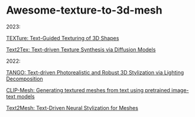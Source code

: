 # Awesome-texture-to-3d-mesh

2023:

[TEXTure: Text-Guided Texturing of 3D Shapes](https://arxiv.org/abs/2302.01721)

[Text2Tex: Text-driven Texture Synthesis via Diffusion Models](https://arxiv.org/abs/2303.11396)

2022:

[TANGO: Text-driven Photorealistic and Robust 3D Stylization via Lighting Decomposition](https://arxiv.org/abs/2210.11277)

[CLIP-Mesh: Generating textured meshes from text using pretrained image-text models](https://arxiv.org/abs/2203.13333)

[Text2Mesh: Text-Driven Neural Stylization for Meshes](https://arxiv.org/abs/2112.03221)
